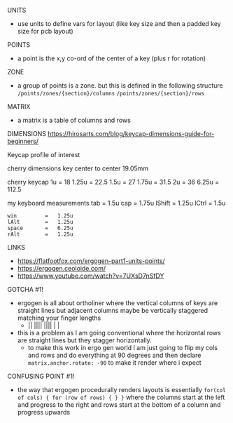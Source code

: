 UNITS
- use units to define vars for layout (like key size and then a padded key size for pcb layout)

POINTS
- a point is the x,y co-ord of the center of a key (plus r for rotation)

ZONE
- a group of points is a zone. but this is defined in the following structure 
    `/points/zones/{section}/columns`
    `/points/zones/{section}/rows`

MATRIX
- a matrix is a table of columns and rows




DIMENSIONS
    https://hirosarts.com/blog/keycap-dimensions-guide-for-beginners/

Keycap profile of interest

cherry dimensions
    key center to center 19.05mm

cherry keycap
    1u          =   18
    1.25u       =   22.5
    1.5u        =   27
    1.75u       =   31.5
    2u          =   36
    6.25u       =   112.5

my keyboard measurements
    tab         =   1.5u
    cap         =   1.75u
    lShift      =   1.25u
    lCtrl       =   1.5u
    
    win         =   1.25u
    lAlt        =   1.25u
    space       =   6.25u
    rAlt        =   1.25u



LINKS
- https://flatfootfox.com/ergogen-part1-units-points/
- https://ergogen.ceoloide.com/
- https://www.youtube.com/watch?v=7UXsD7nSfDY


GOTCHA #1!
- ergogen is all about ortholiner where the vertical columns of keys are straight lines but adjacent columns maybe be vertically staggered matching your finger lengths
    -    ||
        ||||
        ||||
        |  |
- this is a problem as I am going conventional where the horizontal rows are straight lines but they stagger horizontally.
    - to make this work in ergo gen world I am just going to flip my cols and rows and do everything at 90 degrees and then declare `matrix.anchor.rotate: -90` to make it render where i expect

CONFUSING POINT #1!
- the way that ergogen procedurally renders layouts is essentially `for(col of cols) { for (row of rows) { } }` where the columns start at the left and progress to the right and rows start at the bottom of a column and progress upwards


  
          